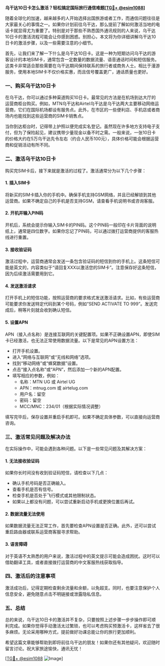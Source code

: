 **乌干达10日卡怎么激活？轻松搞定国际旅行通信难题[[TG💪+ @esim1088](https://t.me/s/esim1088)]**

随着全球化的加速，越来越多的人开始选择出国旅游或者工作，而通信问题往往是大家最关心的事情之一。如果你计划前往乌干达，那么提前了解如何激活当地的电话卡就显得尤为重要了。特别是对于那些不熟悉国外通讯规则的人来说，乌干达10日卡的激活流程可能会让你感到困惑。别担心，本文将为你详细讲解乌干达10日卡的激活步骤，以及一些需要注意的小细节。

首先，让我们来了解一下什么是乌干达10日卡。这是一种为短期访问乌干达的游客设计的本地SIM卡，通常包含一定数量的数据流量、语音通话时间和短信服务。这类卡非常适合那些需要在乌干达期间保持联系的旅行者或商务人士。相比于漫游服务，使用本地SIM卡不仅价格实惠，而且信号覆盖更广，通话质量也更好。

### **一、购买乌干达10日卡**

在乌干达，你可以通过多种渠道购买10日卡。最常见的方法是在机场到达大厅的运营商柜台购买。例如，MTN乌干达和Airtel乌干达是乌干达两大主要移动网络运营商，它们在国际机场都设有服务点。此外，在市区的一些便利店、手机店或者商场内也能找到这些运营商的SIM卡销售点。

当你到达柜台时，记得带上护照以便完成实名登记。虽然现在许多地方支持电子支付，但为了保险起见，建议携带少量现金以备不时之需。一般来说，一张10日卡的价格大约在5万乌干达先令左右（约合人民币100元），具体价格可能会根据运营商和促销活动有所不同。

### **二、激活乌干达10日卡**

购买完SIM卡后，接下来就是激活的过程了。激活通常分为以下几个步骤：

#### **1. 插入SIM卡**
将新买的SIM卡插入你的手机中。确保手机支持GSM网络，并且已经解锁到其他运营商。如果不确定自己的手机是否支持GSM，请查看手机说明书或咨询客服。

#### **2. 开机并输入PIN码**
开机后，系统会提示你输入SIM卡的PIN码。这个PIN码一般印在卡片背面的说明纸上，通常是四位数字。如果你忘记了PIN码，可以通过拨打运营商提供的客服热线进行重置。

#### **3. 接收验证码**
激活过程中，运营商通常会发送一条包含验证码的短信到你的手机上。这条短信可能是英文的，内容类似于“请回复XXX以激活您的SIM卡”。注意保存好这条短信，因为后续激活需要用到它。

#### **4. 发送激活请求**
打开手机上的短信功能，按照运营商的要求格式发送激活请求。比如，有些运营商可能要求你发送特定代码到某个号码，例如“SEND ACTIVATE TO 999”。发送完成后，稍等片刻就会收到确认短信。

#### **5. 设置APN**
APN（接入点名称）是连接互联网的关键配置项。如果不正确设置APN，即使SIM卡已经激活，也无法正常使用数据流量。以下是常见的APN设置方法：

- 打开手机设置。
- 进入“网络与互联网”或“无线和网络”选项。
- 找到“移动网络”或“蜂窝数据”设置。
- 点击“接入点名称”或“APN”，然后添加一个新的APN配置。
- 填写相应的参数，例如：
  - 名称：MTN UG 或 Airtel UG
  - APN：mtnug.com 或 airtelug.com
  - 用户名：留空
  - 密码：留空
  - MCC/MNC：234/01（根据实际情况调整）

填写完毕后，保存设置并重启手机即可。如果不确定具体参数，可以直接向运营商咨询。

### **三、激活常见问题及解决办法**

在实际操作中，可能会遇到各种问题。以下是一些常见问题及其解决方案：

#### **1. 无法接收验证码**
如果你长时间没有收到验证码短信，请检查以下几点：
- 确认手机号码是否正确输入。
- 查看手机是否有信号。
- 检查手机是否处于飞行模式或其他限制状态。
- 如果以上都没有问题，可以尝试重新启动手机或更换位置后再试。

#### **2. 数据流量无法使用**
如果数据流量无法正常工作，首先要检查APN设置是否正确。此外，还可以尝试重启路由器或联系运营商客服寻求帮助。

#### **3. 语言障碍**
对于英语不太熟悉的用户来说，激活过程中的英文提示可能会造成困扰。这时可以借助翻译工具，或者直接拨打运营商的中文客服热线获取指导。

### **四、激活后的注意事项**

激活成功后，记得定期检查剩余流量和余额，以免超支。同时，也要注意保护个人信息安全，避免随意点击不明链接或泄露隐私信息。

### **五、总结**

总的来说，乌干达10日卡的激活并不复杂，只要按照上述步骤一步步操作即可顺利完成。如果你觉得手动激活太过繁琐，也可以考虑购买预激活卡，这样省去了很多麻烦。无论采用哪种方式，提前做好功课总能让你的旅行更加顺利。

希望这篇文章能够帮助到即将前往乌干达的朋友！如果你还有其他疑问，欢迎随时留言讨论。祝大家旅途愉快，通讯无忧！

[[TG💪+ @esim1088](https://t.me/s/esim1088) ![Image](https://i.postimg.cc/4NQfJmqS/Snipaste-2025-05-13-00-14-12.png)]